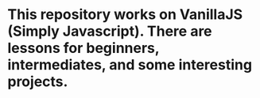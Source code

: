 # This repository works on VanillaJS (Simply Javascript). There are lessons for beginners, intermediates, and some interesting projects.
